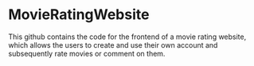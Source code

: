 # MovieRatingWebsite
This github contains the code for the frontend of a movie rating website, which allows the users to create and use their own account and subsequently rate movies or comment on them.
